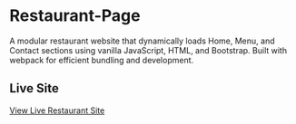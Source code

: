 # Restaurant-Page
A modular restaurant website that dynamically loads Home, Menu, and Contact sections using vanilla JavaScript, HTML, and Bootstrap. Built with webpack for efficient bundling and development.

## Live Site
[View Live Restaurant Site](https://creathorkim.github.io/Restaurant-Page/)


